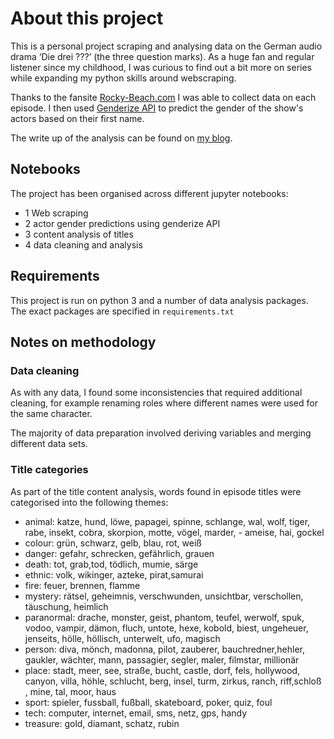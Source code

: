 # About this project

This is a personal project scraping and analysing data on the German audio drama ‘Die drei ???’ (the three question marks). As a huge fan and regular listener since my childhood, I was curious to find out a bit more on series while expanding my python skills around webscraping. 

Thanks to the fansite [Rocky-Beach.com](https://www.rocky-beach.com/php/wordpress/) I was able to collect data on each episode. I then used [Genderize API](https://github.com/SteelPangolin/genderize) to predict the gender of the show's actors based on their first name. 

The write up of the analysis can be found on [my blog](https://inside-numbers.com/exploring-the-most-popular-german-audio-drama-die-drei-fragezeichen). 

## Notebooks

The project has been organised across different jupyter notebooks:

- 1 Web scraping
- 2 actor gender predictions using genderize API
- 3 content analysis of titles
- 4 data cleaning and analysis

## Requirements
This project is run on python 3 and a number of data analysis packages.
The exact packages are specified in ```requirements.txt``` 

## Notes on methodology

### Data cleaning

As with any data, I found some inconsistencies that required additional cleaning, for example renaming roles where different names were used for the same character. 

The majority of data preparation involved deriving variables and merging different data sets.


### Title categories
As part of the title content analysis, words found in episode titles were categorised into the following themes:

- animal: katze, hund, löwe, papagei, spinne, schlange, wal, wolf, tiger, rabe, insekt, cobra, skorpion, motte, vögel, marder, - ameise, hai, gockel
- colour: grün, schwarz, gelb, blau, rot, weiß
- danger: gefahr, schrecken, gefährlich, grauen
- death: tot, grab,tod, tödlich, mumie, särge
- ethnic: volk, wikinger, azteke, pirat,samurai
- fire: feuer, brennen, flamme
- mystery: rätsel, geheimnis, verschwunden, unsichtbar, verschollen, täuschung, heimlich
- paranormal: drache, monster, geist, phantom, teufel, werwolf, spuk, vodoo, vampir, dämon, fluch, untote, hexe, kobold, biest, ungeheuer, jenseits, hölle, höllisch, unterwelt, ufo, magisch
- person: diva, mönch,  madonna, pilot, zauberer, bauchredner,hehler, gaukler, wächter, mann, passagier, segler, maler, filmstar, millionär
- place: stadt, meer, see, straße, bucht, castle, dorf, fels, hollywood, canyon, villa, höhle, schlucht, berg, insel, turm, zirkus, ranch, riff,schloß , mine, tal, moor, haus
- sport: spieler, fussball, fußball, skateboard, poker, quiz, foul
- tech: computer, internet, email, sms, netz, gps, handy
- treasure: gold, diamant, schatz, rubin



